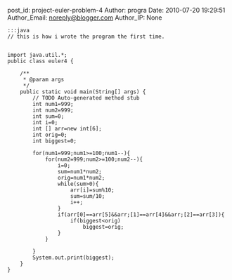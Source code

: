post_id: project-euler-problem-4
Author: progra
Date: 2010-07-20 19:29:51
Author_Email: noreply@blogger.com
Author_IP: None

    :::java
    // this is how i wrote the program the first time.


    import java.util.*;
    public class euler4 {

        /**
         * @param args
         */
        public static void main(String[] args) {
            // TODO Auto-generated method stub
            int num1=999;
            int num2=999;
            int sum=0;
            int i=0;
            int [] arr=new int[6];
            int orig=0;
            int biggest=0;

            for(num1=999;num1>=100;num1--){
                for(num2=999;num2>=100;num2--){
                    i=0;
                    sum=num1*num2;
                    orig=num1*num2;
                    while(sum>0){
                        arr[i]=sum%10;
                        sum=sum/10;
                        i++;
                    }
                    if(arr[0]==arr[5]&&arr;[1]==arr[4]&&arr;[2]==arr[3]){
                        if(biggest<orig)
                            biggest=orig;
                    }
                }

            }
            System.out.print(biggest);
        }
    }
